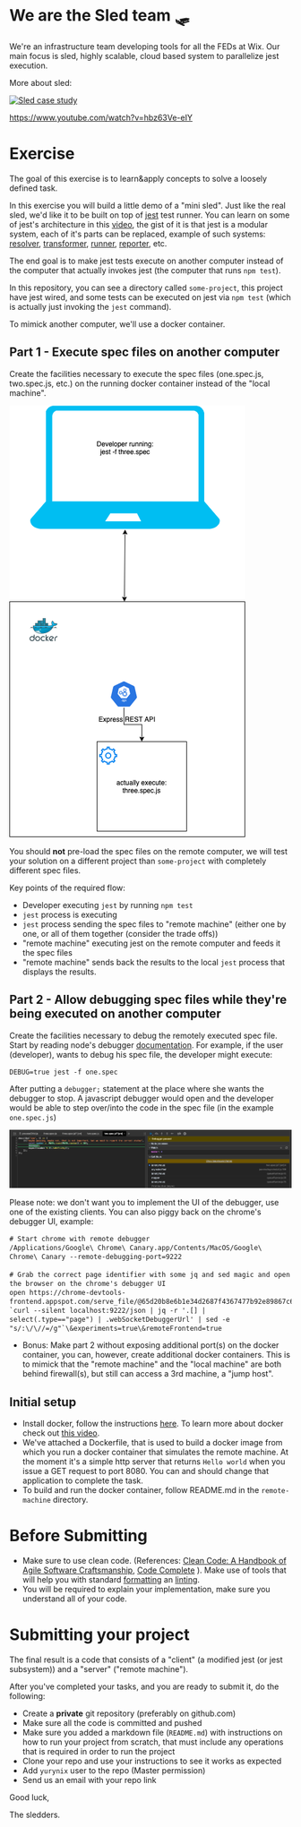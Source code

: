 # We are the Sled team 🛷
We're an infrastructure team developing tools for all the FEDs at Wix.
Our main focus is sled, highly scalable, cloud based system to parallelize jest execution.

More about sled:

[![Sled case study](https://img.youtube.com/vi/hbz63Ve-eIY/0.jpg)](https://www.youtube.com/watch?v=hbz63Ve-eIY)

https://www.youtube.com/watch?v=hbz63Ve-eIY


# Exercise
The goal of this exercise is to learn&apply concepts to solve a loosely defined task.

In this exercise you will build a little demo of a "mini sled".
Just like the real sled, we'd like it to be built on top of [jest](https://github.com/facebook/jest) test runner.
You can learn on some of jest's architecture in this [video](https://www.youtube.com/watch?v=3YDiloj8_d0), the gist of it is that jest is a modular system,
each of it's parts can be replaced, example of such systems: [resolver](https://jestjs.io/docs/en/configuration#resolver-string), [transformer](https://jestjs.io/docs/en/configuration#transform-objectstring-pathtotransformer--pathtotransformer-object), [runner](https://jestjs.io/docs/en/configuration#runner-string), [reporter](https://jestjs.io/docs/en/configuration#reporters-arraymodulename--modulename-options), etc.

The end goal is to make jest tests execute on another computer instead of the computer that actually invokes jest (the computer that runs `npm test`).

In this repository, you can see a directory called `some-project`, this project have jest wired, and some tests
can be executed on jest via `npm test` (which is actually just invoking the `jest` command).

To mimick another computer, we'll use a docker container.

## Part 1 - Execute spec files on another computer
Create the facilities necessary to execute the spec files (one.spec.js, two.spec.js, etc.) on the running docker container instead of the "local machine".

![Remote jest execution diagram](jest_run_diagram.png)


You should **not** pre-load the spec files on the remote computer, we will test your solution on a different project than `some-project` with completely different spec files.

Key points of the required flow:
* Developer executing `jest` by running `npm test`
* `jest` process is executing
* `jest` process sending the spec files to "remote machine" (either one by one, or all of them together (consider the trade offs))
* "remote machine" executing jest on the remote computer and feeds it the spec files
* "remote machine" sends back the results to the local `jest` process that displays the results.

## Part 2 - Allow debugging spec files while they're being executed on another computer
Create the facilities necessary to debug the remotely executed spec file.
Start by reading node's debugger [documentation](https://nodejs.org/en/docs/guides/debugging-getting-started/).
For example, if the user (developer), wants to debug his spec file, the developer might execute:
```shell
DEBUG=true jest -f one.spec
```
After putting a `debugger;` statement at the place where she wants the debugger to stop.
A javascript debugger would open and the developer would be able to step over/into the code in the spec file (in the example `one.spec.js`)

![Remote debugger example](debugger.png)

Please note: we don't want you to implement the UI of the debugger, use one of the existing clients.
You can also piggy back on the chrome's debugger UI, example:
```shell
# Start chrome with remote debugger
/Applications/Google\ Chrome\ Canary.app/Contents/MacOS/Google\ Chrome\ Canary --remote-debugging-port=9222

# Grab the correct page identifier with some jq and sed magic and open the browser on the chrome's debugger UI
open https://chrome-devtools-frontend.appspot.com/serve_file/@65d20b8e6b1e34d2687f4367477b92e89867c6f5/inspector.html?`curl --silent localhost:9222/json | jq -r '.[] | select(.type=="page") | .webSocketDebuggerUrl' | sed -e "s/:\/\//=/g"`\&experiments=true\&remoteFrontend=true
```

* Bonus: Make part 2 without exposing additional port(s) on the docker container, you can, however, create additional docker containers. This is to mimick that the "remote machine" and the "local machine" are both behind firewall(s), but still can access a 3rd machine, a "jump host".


## Initial setup
* Install docker, follow the instructions [here](https://docs.docker.com/get-docker/). To learn more about docker check out [this video](https://www.youtube.com/watch?v=JSLpG_spOBM).
* We've attached a Dockerfile, that is used to build a docker image from which you run a docker container that simulates the remote machine. At the moment it's a simple http server that returns `Hello world` when you issue a GET request to port 8080. You can and should change that application to complete the task.
* To build and run the docker container, follow README.md in the `remote-machine` directory.


# Before Submitting
* Make sure to use clean code. (References: [Clean Code: A Handbook of Agile Software Craftsmanship](https://www.amazon.com/Clean-Code-Handbook-Software-Craftsmanship/dp/0132350882), [Code Complete](https://www.amazon.com/Code-Complete-Practical-Handbook-Construction/dp/0735619670/) ). Make use of tools that will help you with standard [formatting](https://prettier.io/) an [linting](https://eslint.org/).
* You will be required to explain your implementation, make sure you understand all of your code.

# Submitting your project
The final result is a code that consists of a "client" (a modified jest (or jest subsystem)) and a "server" ("remote machine").

After you've completed your tasks, and you are ready to submit it, do the following:
* Create a **private** git repository (preferably on github.com)
* Make sure all the code is committed and pushed
* Make sure you added a markdown file (`README.md`) with instructions on how to run your project from scratch, that must include any operations that is required in order to run the project
* Clone your repo and use your instructions to see it works as expected
* Add `yurynix` user to the repo (Master permission)
* Send us an email with your repo link


Good luck,

The sledders.


